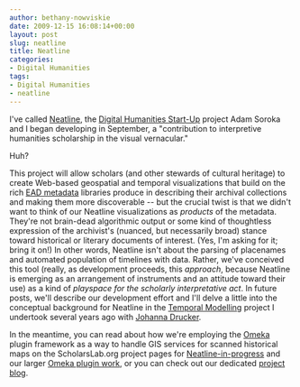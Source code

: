 ```yaml
---
author: bethany-nowviskie
date: 2009-12-15 16:08:14+00:00
layout: post
slug: neatline
title: Neatline
categories:
- Digital Humanities
tags:
- Digital Humanities
- neatline
---
```


I've called [Neatline](http://neatline.org/), the [Digital Humanities Start-Up](http://www.neh.gov/grants/guidelines/digitalhumanitiesstartup.html) project Adam Soroka and I began developing in September, a "contribution to interpretive humanities scholarship in the visual vernacular."

Huh?

This project will allow scholars (and other stewards of cultural heritage) to create Web-based geospatial and temporal visualizations that build on the rich [EAD metadata](http://www.archivists.org/saagroups/ead/index.html) libraries produce in describing their archival collections and making them more discoverable -- but the crucial twist is that we didn't want to think of our Neatline visualizations as _products_ of the metadata. They're not brain-dead algorithmic output or some kind of thoughtless expression of the archivist's (nuanced, but necessarily broad) stance toward historical or literary documents of interest. (Yes, I'm asking for it; bring it on!) In other words, Neatline isn't about the parsing of placenames and automated population of timelines with data. Rather, we've conceived this tool (really, as development proceeds, this _approach_, because Neatline is emerging as an arrangement of instruments and an attitude toward their use) as a kind of _playspace for the scholarly interpretative act_. In future posts, we'll describe our development effort and I'll delve a little into the conceptual background for Neatline in the [Temporal Modelling](http://iath.virginia.edu/time) project I undertook several years ago with [Johanna Drucker](http://en.wikipedia.org/wiki/Johanna_Drucker).

In the meantime, you can read about how we're employing the [Omeka](http://omeka.org) plugin framework as a way to handle GIS services for scanned historical maps on the ScholarsLab.org project pages for [Neatline-in-progress](/research/neatline/) and our larger [Omeka plugin work](/research/omeka-plugins/), or you can check out our dedicated [project blog](http://neatline.org).

